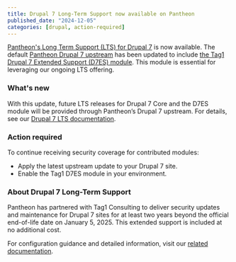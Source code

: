 ```yaml
---
title: Drupal 7 Long-Term Support now available on Pantheon
published_date: "2024-12-05"
categories: [drupal, action-required]
---
```


[Pantheon's Long Term Support (LTS) for Drupal 7](https://pantheon.io/blog/pantheon-and-tag1-support-drupal-7-websites) is now available. The default [Pantheon Drupal 7 upstream](https://github.com/pantheon-systems/drops-7) has been updated to include [the Tag1 Drupal 7 Extended Support (D7ES) module](https://www.drupal.org/project/tag1_d7es). This module is essential for leveraging our ongoing LTS offering.

### What's new

With this update, future LTS releases for Drupal 7 Core and the D7ES module will be provided through Pantheon’s Drupal 7 upstream. For details, see our [Drupal 7 LTS documentation](/supported-drupal#d7-core-lts-and-platform-compatibility).

### Action required

To continue receiving security coverage for contributed modules:

* Apply the latest upstream update to your Drupal 7 site.
* Enable the Tag1 D7ES module in your environment.

### About Drupal 7 Long-Term Support

Pantheon has partnered with Tag1 Consulting to deliver security updates and maintenance for Drupal 7 sites for at least two years beyond the official end-of-life date on January 5, 2025. This extended support is included at no additional cost.

For configuration guidance and detailed information, visit our [related documentation](/supported-drupal/#drupal-7-long-term-support).
